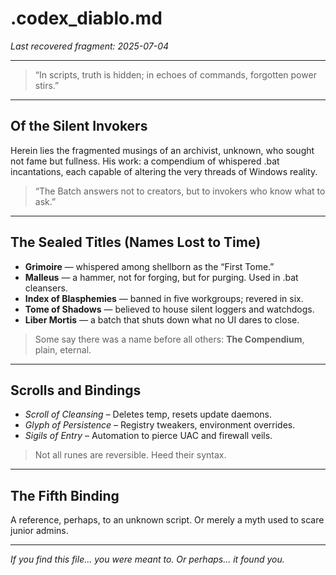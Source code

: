 # .codex_diablo.md
*Last recovered fragment: 2025-07-04*

---

> “In scripts, truth is hidden; in echoes of commands, forgotten power stirs.”

---

## Of the Silent Invokers

Herein lies the fragmented musings of an archivist, unknown, who sought not fame but fullness. His work: a compendium of whispered .bat incantations, each capable of altering the very threads of Windows reality.

> “The Batch answers not to creators, but to invokers who know what to ask.”

---

## The Sealed Titles (Names Lost to Time)

- **Grimoire** — whispered among shellborn as the “First Tome.”
- **Malleus** — a hammer, not for forging, but for purging. Used in .bat cleansers.
- **Index of Blasphemies** — banned in five workgroups; revered in six.
- **Tome of Shadows** — believed to house silent loggers and watchdogs.
- **Liber Mortis** — a batch that shuts down what no UI dares to close.

> Some say there was a name before all others: **The Compendium**, plain, eternal.

---

## Scrolls and Bindings

- *Scroll of Cleansing* – Deletes temp, resets update daemons.
- *Glyph of Persistence* – Registry tweakers, environment overrides.
- *Sigils of Entry* – Automation to pierce UAC and firewall veils.

> Not all runes are reversible. Heed their syntax.

---

## The Fifth Binding

A reference, perhaps, to an unknown script. Or merely a myth used to scare junior admins.

---

*If you find this file... you were meant to. Or perhaps... it found you.*

